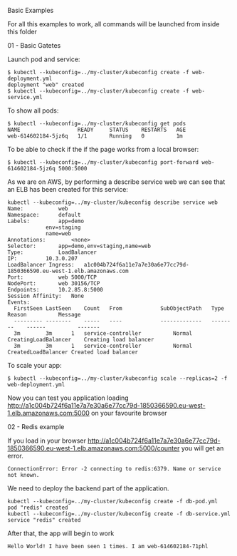 Basic Examples

For all this examples to work, all commands will be launched from inside this folder


01 - Basic Gatetes

Launch pod and service:
```
$ kubectl --kubeconfig=../my-cluster/kubeconfig create -f web-deployment.yml
deployment "web" created
$ kubectl --kubeconfig=../my-cluster/kubeconfig create -f web-service.yml
```
To show all pods:
```
$ kubectl --kubeconfig=../my-cluster/kubeconfig get pods
NAME                  READY     STATUS    RESTARTS   AGE
web-614602184-5jz6q   1/1       Running   0          1m
```
To be able to check if the if the page works from a local browser:
```
$ kubectl --kubeconfig=../my-cluster/kubeconfig port-forward web-614602184-5jz6q 5000:5000
```
As we are on AWS, by performing a describe service web we can see that an ELB has been created for this service:
```
kubectl --kubeconfig=../my-cluster/kubeconfig describe service web
Name:			web
Namespace:		default
Labels:			app=demo
			env=staging
			name=web
Annotations:		<none>
Selector:		app=demo,env=staging,name=web
Type:			LoadBalancer
IP:			10.3.0.207
LoadBalancer Ingress:	a1c004b724f6a11e7a7e30a6e77cc79d-1850366590.eu-west-1.elb.amazonaws.com
Port:			web	5000/TCP
NodePort:		web	30156/TCP
Endpoints:		10.2.85.8:5000
Session Affinity:	None
Events:
  FirstSeen	LastSeen	Count	From			SubObjectPath	Type		Reason			Message
  ---------	--------	-----	----			-------------	--------	------			-------
  3m		3m		1	service-controller			Normal		CreatingLoadBalancer	Creating load balancer
  3m		3m		1	service-controller			Normal		CreatedLoadBalancer	Created load balancer

```
To scale your app:
```
$ kubectl --kubeconfig=../my-cluster/kubeconfig scale --replicas=2 -f web-deployment.yml
```

Now you can test you application loading  http://a1c004b724f6a11e7a7e30a6e77cc79d-1850366590.eu-west-1.elb.amazonaws.com:5000 on your favourite browser

02 - Redis example

If you load in your browser http://a1c004b724f6a11e7a7e30a6e77cc79d-1850366590.eu-west-1.elb.amazonaws.com:5000/counter you will get an error.

```
ConnectionError: Error -2 connecting to redis:6379. Name or service not known.
```
We need to deploy the backend part of the application.
```
kubectl --kubeconfig=../my-cluster/kubeconfig create -f db-pod.yml
pod "redis" created
kubectl --kubeconfig=../my-cluster/kubeconfig create -f db-service.yml
service "redis" created
```
After that, the app will begin to work
```
Hello World! I have been seen 1 times. I am web-614602184-71phl
```